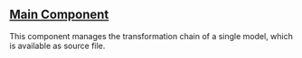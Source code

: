 ---
---

## [Main Component]({{page.link}})

This component manages the transformation chain of a single model, which is available as source file.
